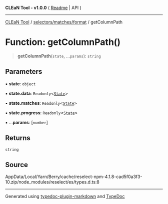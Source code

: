 **CLEaN Tool - v1.0.0** ( [Readme](../../../../README.md) \| API )

***

[CLEaN Tool](../../../../modules.md) / [selectors/matches/format](../README.md) / getColumnPath

# Function: getColumnPath()

> **getColumnPath**(`state`, ...`params`): `string`

## Parameters

▪ **state**: `object`

▪ **state.data**: `Readonly`\<[`State`](../../../../features/sheet/reducers/interfaces/State.md)\>

▪ **state.matches**: `Readonly`\<[`State`](../../../progress/paths/private/interfaces/State.md)\>

▪ **state.progress**: `Readonly`\<[`State`](../../../progress/paths/private/interfaces/State.md)\>

▪ ...**params**: [`number`]

## Returns

`string`

## Source

AppData/Local/Yarn/Berry/cache/reselect-npm-4.1.8-cad5f0a3f3-10.zip/node\_modules/reselect/es/types.d.ts:8

***

Generated using [typedoc-plugin-markdown](https://www.npmjs.com/package/typedoc-plugin-markdown) and [TypeDoc](https://typedoc.org/)
